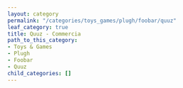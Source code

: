 ```yaml
---
layout: category
permalink: "/categories/toys_games/plugh/foobar/quuz"
leaf_category: true
title: Quuz - Commercia
path_to_this_category:
- Toys & Games
- Plugh
- Foobar
- Quuz
child_categories: []
---
```

